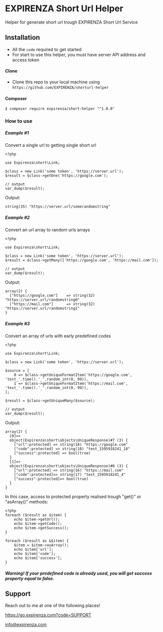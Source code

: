 EXPIRENZA Short Url Helper
=======

Helper for generate short url trough EXPIRENZA Short Url Service


## Installation

- All the `code` required to get started
- For start to use this helper, you must have server API address and access token

#### Clone

- Clone this repo to your local machine using `https://github.com/EXPIRENZA/shorturl-helper`

#### Composer

```shell
$ composer require expirenza/short-helper "^1.0.0"
```

### How to use

##### Example #1
Convert a single url to getting single short url
```code
<?php 

use Expirenza\short\Link;

$class = new Link('some token', 'https://server.url');
$result = $class->getOne('https://google.com');

// output
var_dump($result);
```

Output: 
```code
string(35) "https://server.url/somerandomstring"
```
##### Example #2
Convert an url array to random urls arrays
```code
<?php 

use Expirenza\short\Link;

$class = new Link('some token', 'https://server.url');
$result = $class->getMany(['https://google.com', 'https://mail.com']);

// output
var_dump($result);
```

Output: 
```code
array(2) {
  ["https://google.com"]    => string(32) "https://server.url/randomstring0"
  ["https://mail.com"]      => string(32) "https://server.url/randomstring1"
}

```

##### Example #3
Convert an array of urls with early predefined codes
```code
<?php 

use Expirenza\short\Link;

$class = new Link('some token', 'https://server.url');

$source = [
    0 => $class->getUniqueFormatItem('https://google.com', 'test_'.time().'_'.random_int(0, 99)),
    1 => $class->getUniqueFormatItem('https://mail.com', 'test_'.time().'_'.random_int(0, 99)),
];

$result = $class->getUniqueMany($source);

// output
var_dump($result);
```

Output: 
```code
array(2) {
  [0]=>
  object(Expirenza\short\objects\UniqueResponse)#7 (3) {
    ["url":protected] => string(18) "https://google.com"
    ["code":protected] => string(18) "test_1595918241_18"
    ["success":protected] => bool(true)
  }
  [1]=>
  object(Expirenza\short\objects\UniqueResponse)#8 (3) {
    ["url":protected] => string(16) "https://mail.com"
    ["code":protected]=> string(17) "test_1595918241_4"
    ["success":protected]=> bool(true)
  }
}

```
In this case, access to protected property realised trough "get<Property>()" or "asArray()" methods:
```code
<?php
foreach ($result as $item) {
    echo $item->getUrl();
    echo $item->getCode();
    echo $item->getSuccess();
}

foreach ($result as &$item) {
    $item = $item->asArray();
    echo $item['url'];
    echo $item['code'];
    echo $item['success'];
}
``` 
##### Warning! If your predefined code is already used, you will get success property equal to false. 


## Support

Reach out to me at one of the following places!

<https://go.expirenza.com?code=SUPPORT>

info@expirenza.com
